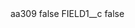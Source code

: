 <?xml version="1.0" encoding="UTF-8"?>
<CustomMetadata xmlns="http://soap.sforce.com/2006/04/metadata" xmlns:xsi="http://www.w3.org/2001/XMLSchema-instance" xmlns:xsd="http://www.w3.org/2001/XMLSchema">
    <label>aa309</label>
    <protected>false</protected>
    <values>
        <field>FIELD1__c</field>
        <value xsi:type="xsd:boolean">false</value>
    </values>
</CustomMetadata>
